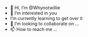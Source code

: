 - 👋 Hi, I’m @Whynotwillie
- 👀 I’m interested in you
- I’m currently learning to get over it
- 💞️ I’m looking to collaborate on ...
- 📫 How to reach me ...

<!---
Whynotwillie/Whynotwillie is a ✨ special ✨ repository because its `README.md` (this file) appears on your GitHub profile.
You can click the Preview link to take a look at your changes.
--->
